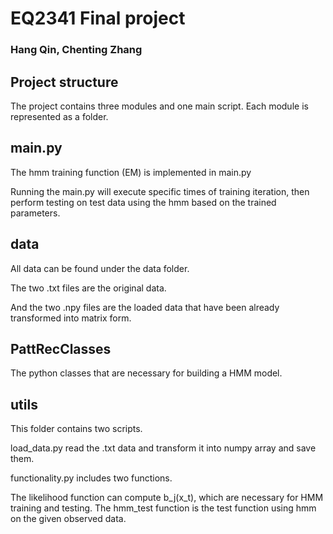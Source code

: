 # EQ2341 Final project
### Hang Qin, Chenting Zhang

## Project structure
The project contains three modules and one main script. Each module is represented as a folder.

## main.py

The hmm training function (EM) is implemented in main.py

Running the main.py will execute specific times of training iteration, then perform testing on test data 
using the hmm based on the trained parameters.

## data
All data can be found under the data folder.

The two .txt files are the original data.

And the two .npy files are the loaded data that have been already transformed into matrix form.

## PattRecClasses

The python classes that are necessary for building a HMM model.

## utils

This folder contains two scripts. 

load_data.py read the .txt data and transform it into numpy array and save them.

functionality.py includes two functions. 

The likelihood function can compute b_j(x_t), which are necessary for HMM training and testing. 
The hmm_test function is the test function using hmm on the given observed data.


